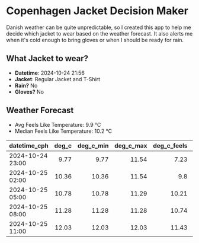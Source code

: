
# Copenhagen Jacket Decision Maker

Danish weather can be quite unpredictable, so I created this app to help me decide which jacket to wear based on the weather forecast. 
It also alerts me when it's cold enough to bring gloves or when I should be ready for rain.

## What Jacket to wear?

- **Datetime**: 2024-10-24 21:56
- **Jacket**: Regular Jacket and T-Shirt
- **Rain?** No
- **Gloves?** No

## Weather Forecast
- Avg Feels Like Temperature: 9.9 °C
- Median Feels Like Temperature: 10.2 °C

| datetime_cph     |   deg_c |   deg_c_min |   deg_c_max |   deg_c_feels | weather   | wind   | rain   |
|:-----------------|--------:|------------:|------------:|--------------:|:----------|:-------|:-------|
| 2024-10-24 23:00 |    9.77 |        9.77 |       11.54 |          7.23 | Clouds    | High   | None   |
| 2024-10-25 02:00 |   10.36 |       10.36 |       11.54 |          9.8  | Clouds    | Low    | None   |
| 2024-10-25 05:00 |   10.78 |       10.78 |       11.29 |         10.21 | Clouds    | Medium | None   |
| 2024-10-25 08:00 |   11.28 |       11.28 |       11.28 |         10.74 | Clear     | Medium | None   |
| 2024-10-25 11:00 |   12.03 |       12.03 |       12.03 |         11.43 | Clear     | Low    | None   |
        